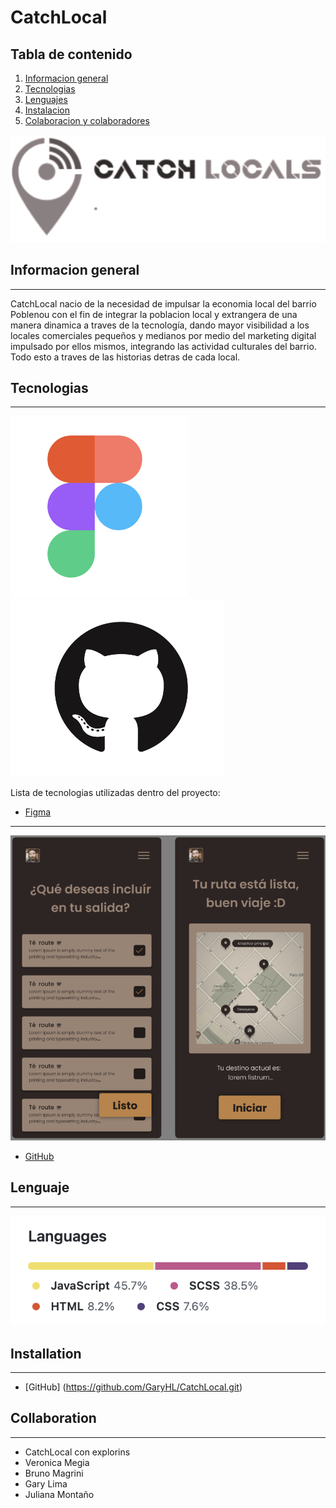 # CatchLocal


## Tabla de contenido
1. [Informacion general](#general-info)
2. [Tecnologias](#technologies)
3. [Lenguajes](#language)
4. [Instalacion](#installation)
5. [Colaboracion y colaboradores](#collaboration)

 
![Image text](https://github.com/GaryHL/CatchLocal/blob/main/src/assets/img/logo.png)

## Informacion general

***

CatchLocal nacio de la necesidad de impulsar la economia local del barrio Poblenou con el fin de integrar la poblacion local y extrangera de una manera dinamica a traves de la tecnología, dando mayor visibilidad a los locales comerciales pequeños y medianos por medio del marketing digital impulsado por ellos mismos, integrando las actividad culturales del barrio. Todo esto a traves de las historias detras de cada local. 



## Tecnologias

***


![Image text](https://github.com/GaryHL/CatchLocal/blob/main/src/assets/img/logo-figma.png)
![Image text](https://github.com/GaryHL/CatchLocal/blob/main/src/assets/img/logo-github.png)


Lista de tecnologias utilizadas dentro del proyecto:

* [Figma](https://www.figma.com/file/5XYibjWlu2cfGiiXssRlsb/Untitled?node-id=13%3A302&t=7XlNkmM6VbYwZcX7-0)

***

![Image text](https://github.com/GaryHL/CatchLocal/blob/main/src/assets/img/Screenshot%202022-12-04%20at%205.05.22%20PM.png)
* [GitHub](https://github.com/GaryHL/CatchLocal) 

## Lenguaje

***

![Image text](https://github.com/GaryHL/CatchLocal/blob/main/src/assets/img/Screenshot%202022-12-04%20at%204.46.10%20PM.png)

## Installation

***

* [GitHub] (https://github.com/GaryHL/CatchLocal.git)


## Collaboration

***

* CatchLocal con explorins
* Veronica Megia
* Bruno Magrini
* Gary Lima
* Juliana Montaño

